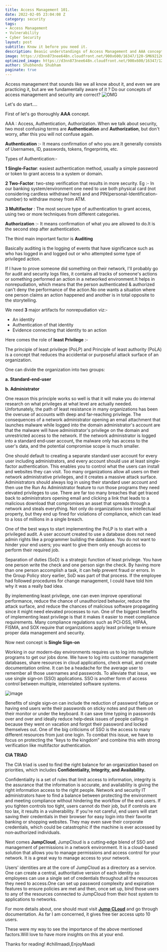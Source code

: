 ```yaml
---
title: Access Management 101.
date: 2022-02-05 23:04:08 Z
category: security
tags:
- Access Management
- Vulnerability
- Cyber Security
layout: post
subtitle: Know it before you need it.
description: Beasic understandings of Access Management and AAA concept.
image: https://d3nn873nee648n.cloudfront.net/900x600/16347/120-SM692126.jpg
optimized_image: https://d3nn873nee648n.cloudfront.net/900x600/16347/120-SM692126.jpg
author: Shubhendu Shubham
paginate: true
---
```


Access management that sounds like we all know about it, and even we are practicing it, but are we fundamentally aware of it ? Do our concepts of access management and security are correct?
![OMG](https://d3nn873nee648n.cloudfront.net/900x600/19772/1-SM961450.jpg)

Let's do start....

First of let's go thoroughly
**AAA** concept.

AAA : Access, Authentication, Authorization.
When we talk about security, two most confusing terms are **Authentication** and **Authorization**, but don't worry, after this you will not confuse again.

**Authentication** :- It means confirmation of who you are.It generally consists of Usernames, ID, passwords, tokens, fingerprints, etc.

Types of Authentication:-

**1 Single-Factor**: easiest authentication method, usually a simple password or token to grant access to a system or domain.

**2 Two-Factor**: two-step verification that results in more security. Eg :- In our banking system/environment one need to use both physical card (not considering cardless withdrawl here) and and PIN(personal-Identification-number) to withdraw money from ATM.

**3 Multifactor** : The most secure type of authentication to grant access, using two or more techniques from different categories.

**Authorization** :- It means confirmation of what you are allowed to do.It is the second step after authentication.

The third main important factor is **Auditing**

Basically auditing is the logging of events that have significance such as who has logged in and logged out or who attempted some type of privileged action.

If I have to prove someone did something on their network, I'll probably go for audit and security logs files, it contains all tracks of someone's actions or something performed an action in a networked environment.It helps in nonrepudiation, which means that the person authenticated & authorized can't deny the performance of the action.No one wants a situation where one person claims an action happened and another is in total opposite to the storytelling.

We need **3** major artifacts for nonrepudiation viz:-

- An identity
- Authentication of that identity
- Evidence connecting that identity to an action

Here comes the role of **least Privilege** :-

The principle of least privilege (PoLP) and Principle of least authority (PoLA) is a concept that reduces tha accidental or purposeful attack surface of an organization.

One can divide the organization into two groups:

**a. Standard-end-user**

**b. Administrator**

One reason this principle works so well is that it will make you do internal research on what privileges at what level are actually needed. Unfortunately, the path of least resistance in many organizations has been the overuse of accounts with deep and far‐reaching privilege. The consequences of a network administrator opening an email attachment that launches malware while logged into the domain administrator's account are that the malware will have administrator's privilege on the domain and unrestricted access to the network. If the network administrator is logged into a standard end‐user account, the malware only has access to the user's data, and the potential compromise scope is much smaller.

One should default to creating a separate standard user account for every user including administrators, and every account should use at least single‐factor authentication. This enables you to control what the users can install and websites they can visit. Too many organizations allow all users on their network administrative privileges, and it creates a massive attack surface. Administrators should always log in using their standard user account and then use the Run As Administrator feature to run those programs they need elevated privileges to use. There are far too many breaches that get traced back to administrators opening email and clicking a link that leads to a malicious download that compromises an asset that spreads through a network and steals everything. Not only do organizations lose intellectual property, but they end up fined for violations of compliance, which can lead to a loss of millions in a single breach.

One of the best ways to start implementing the PoLP is to start with a privileged audit. A user account created to use a database does not need admin rights like a programmer building the database. You do not want to hinder your end users; you want to give them only enough access to perform their required job.

Separation of duties (SoD) is a strategic function of least privilege. You have one person write the check and one person sign the check. By having more than one person accomplish a task, it can help prevent fraud or errors. In the Group Policy story earlier, SoD was part of that process. If the employee had followed procedures for change management, I could have told him why it was a really bad idea.

By implementing least privilege, one can even improve operational performance, reduce the chance of unauthorized behavior, reduce the attack surface, and reduce the chances of malicious software propagating since it might need elevated processes to run. One of the biggest benefits of implementing least privilege is that it makes it easier to meet compliance requirements. Many compliance regulations such as PCI‐DSS, HIPAA, FISMA, and SOX require that organizations apply least privilege to ensure proper data management and security.

Now next concept is **Single Sign-on**

Working in our modern‐day environments requires us to log into multiple programs to get our jobs done. We have to log into customer management databases, share resources in cloud applications, check email, and create documentation online. It can be a headache for the average user to remember all those usernames and passwords. To alleviate that issue, we use single sign‐on (SSO) applications. SSO is another form of access control between multiple, interrelated software systems.

![image](https://d3nn873nee648n.cloudfront.net/900x600/16464/20-SM700610.jpg)

Benefits of single sign‐on can include the reduction of password fatigue or having end users write their passwords on sticky notes and put them on their monitor or under the keyboard. It can save time typing in passwords over and over and ideally reduce help‐desk issues of people calling in because they went on vacation and forgot their password and locked themselves out. One of the big criticisms of SSO is the access to many different resources from just one login. To combat this issue, we have to focus on protecting the “keys to the kingdom” and combine this with strong verification like multifactor authentication.

**CIA TRIAD**

The CIA triad is used to find the right balance for an organization based on priorities, which includes **Confidentiality, Integrity, and Availability.**

Confidentiality is a set of rules that limit access to information, integrity is the assurance that the information is accurate, and availability is giving the right information access to the right people. Network and security IT administrators have to find a balance between protecting the environment and meeting compliance without hindering the workflow of the end users. If you tighten controls too tight, users cannot do their job, but if controls are too lax, it results in a vulnerability. If you're not careful, end users will start saving their credentials in their browser for easy login into their favorite banking or shopping websites. They may even save their corporate credentials, which could be catastrophic if the machine is ever accessed by non‐authorized individuals.

Next comes **JumpCloud**, JumpCloud is a cutting‐edge blend of SSO and management of permissions in a network environment. It is a cloud-based solution that allows you to manage permissions and access control for your network. It is a great way to manage access to your network.

Users' identities are at the core of JumpCloud as a directory as a service. One can create a central, authoritative version of each identity so employees can use a single set of credentials throughout all the resources they need to access.One can set up password complexity and expiration features to ensure policies are met and then, once set up, bind those users to any of the resources connected to JumpCloud from their host system to applications to networks.

For more details about, one should must visit [**Jump CLoud**](https://jumpcloud.com) and go through documentation. As far I am concerned, it gives free tier access upto 10 users.

These were my way to see the importance of the above mentioned factors.Will love to have more insights on this at your end.

Thanks for reading!
#chillmaadi,EnjoyMaadi
